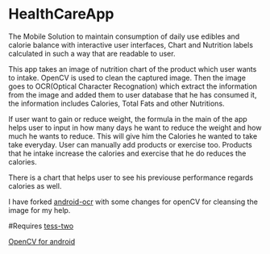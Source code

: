 HealthCareApp
=============

The Mobile Solution to maintain consumption of daily use edibles and calorie balance with interactive user interfaces, Chart and Nutrition labels calculated in such a way that are readable to user.

This app takes an image of  nutrition chart of the product which user wants to intake. OpenCV is used to clean the captured image. Then the image goes to OCR(Optical Character Recognation) which extract the information from the image and added them to user database that he has consumed it, the information  includes Calories, Total Fats and other Nutritions. 

If user want to gain or reduce weight, the formula in the main of the app helps user to input in how many days he want to reduce the weight and how much he wants to reduce. This will give him the Calories he wanted to take take everyday.
User can manually add products or exercise too. Products that he intake increase the calories and exercise that he do reduces the calories.

There is a chart that helps user to see his previouse performance regards calories as well.

I have forked [android-ocr](https://github.com/rmtheis/android-ocr/tree/master/android/src) with some changes for openCV for cleansing the image for my help. 

#Requires
[tess-two](https://github.com/rmtheis/tess-two/tree/master/tess-two)

[OpenCV for android](http://opencv.org/)
